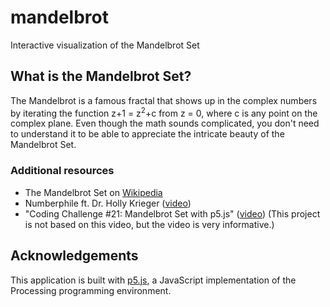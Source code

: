 # mandelbrot
Interactive visualization of the Mandelbrot Set

## What is the Mandelbrot Set?
The Mandelbrot is a famous fractal that shows up in the complex numbers by iterating the function z+1&nbsp;=&nbsp;z<sup>2</sup>+c from z = 0, where c is any point on the complex plane. Even though the math sounds complicated, you don't need to understand it to be able to appreciate the intricate beauty of the Mandelbrot Set.

### Additional resources
- The Mandelbrot Set on [Wikipedia](https://en.wikipedia.org/wiki/Mandelbrot_set)
- Numberphile ft. Dr. Holly Krieger ([video](https://www.youtube.com/watch?v=NGMRB4O922I))
- "Coding Challenge #21: Mandelbrot Set with p5.js" ([video](https://www.youtube.com/watch?v=6z7GQewK-Ks)) (This project is not based on this video, but the video is very informative.)

## Acknowledgements
This application is built with [p5.js](https://p5js.org/), a JavaScript implementation of the Processing programming environment.
